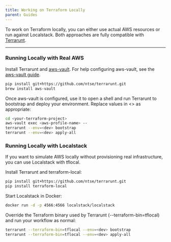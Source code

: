 ```yaml
---
title: Working on Terraform Locally
parent: Guides
---
```


To work on Terraform locally, you can either use actual AWS resources or run against Localstack. Both approaches are fully compatible with [Terrarunt](https://github.com/ntse/Terrarunt).

---

### Running Locally with Real AWS

Install Terrarunt and [aws-vault](https://github.com/99designs/aws-vault). For help configuring aws-vault, see the [aws-vault guide](./guides/aws-vault.md).

```bash
pip install git+https://github.com/ntse/terrarunt.git
brew install aws-vault
```

Once aws-vault is configured, use it to open a shell and run Terrarunt to bootstrap and deploy your environment. Replace values in <> as appropriate:

```bash
cd <your-terraform-project>
aws-vault exec <aws-profile-name> --
terrarunt --env=<dev> bootstrap
terrarunt --env=<dev> apply-all
```

### Running Locally with Localstack
If you want to simulate AWS locally without provisioning real infrastructure, you can use Localstack with tflocal.

Install Terrarunt and terraform-local:

```bash
pip install git+https://github.com/ntse/terrarunt.git
pip install terraform-local
```

Start Localstack in Docker:
```bash
docker run -d -p 4566:4566 localstack/localstack
```

Override the Terraform binary used by Terrarunt (--terraform-bin=tflocal) and run your workflow as normal:
```bash
terrarunt --terraform-bin=tflocal --env=<dev> bootstrap
terrarunt --terraform-bin=tflocal --env=<dev> apply-all
```